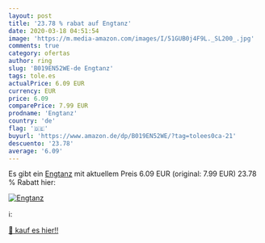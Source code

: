 ```yaml
---
layout: post
title: '23.78 % rabat auf Engtanz'
date: 2020-03-18 04:51:54
image: 'https://m.media-amazon.com/images/I/51GUB0j4F9L._SL200_.jpg'
comments: true
category: ofertas
author: ring
slug: 'B019EN52WE-de Engtanz'
tags: tole.es
actualPrice: 6.09 EUR
currency: EUR
price: 6.09
comparePrice: 7.99 EUR
prodname: 'Engtanz'
country: 'de'
flag: '🇩🇪'
buyurl: 'https://www.amazon.de/dp/B019EN52WE/?tag=tolees0ca-21'
descuento: '23.78'
average: '6.09'
---
```


Es gibt ein [Engtanz](https://www.amazon.de/dp/B019EN52WE/?tag=tolees0ca-21) mit aktuellem Preis 6.09 EUR (original: 7.99 EUR) 23.78 % Rabatt hier:

[![Engtanz](https://m.media-amazon.com/images/I/51GUB0j4F9L._SL200_.jpg)](https://www.amazon.de/dp/B019EN52WE/?tag=tolees0ca-21)

ℹ️:


[🛒 kauf es hier!!](https://www.amazon.de/dp/B019EN52WE/?tag=tolees0ca-21)
